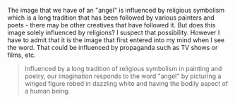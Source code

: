 The image that we have of an "angel" is influenced by religious symbolism which is a long tradition that has been followed by various painters and poets - there may be other creatives that have followed it. But does this image solely influenced by religions? I suspect that possibility. However I have to admit that it is the image that first entered into my mind when I see the word. That could be influenced by propaganda such as TV shows or films, etc.

> Influenced by a long tradition of religious symbolism in painting and poetry, our imagination responds to the word "angel" by picturing a winged figure robed in dazzling white and having the bodily aspect of a human being.
